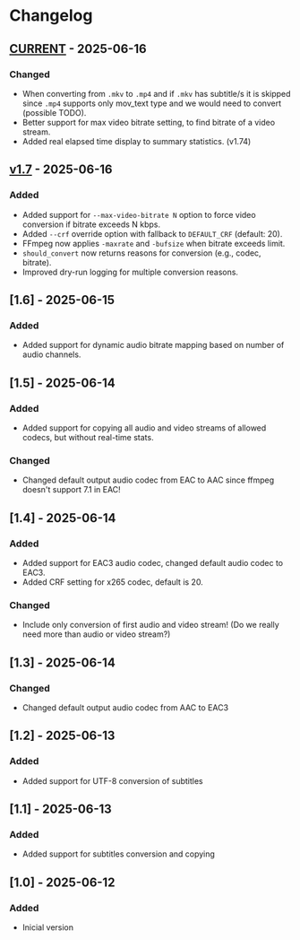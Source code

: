 # Changelog

## [CURRENT](https://github.com/tomaz1/ffmpeg_convert) - 2025-06-16
### Changed
- When converting from `.mkv` to `.mp4` and if `.mkv` has subtitle/s it is skipped since `.mp4` supports only mov_text type and we would need to convert (possible TODO).
- Better support for max video bitrate setting, to find bitrate of a video stream.
- Added real elapsed time display to summary statistics. (v1.74)

## [v1.7](https://github.com/tomaz1/ffmpeg_convert/releases/tag/v1.7) - 2025-06-16
### Added
- Added support for `--max-video-bitrate N` option to force video conversion if bitrate exceeds N kbps.
- Added `--crf` override option with fallback to `DEFAULT_CRF` (default: 20).
- FFmpeg now applies `-maxrate` and `-bufsize` when bitrate exceeds limit.
- `should_convert` now returns reasons for conversion (e.g., codec, bitrate).
- Improved dry-run logging for multiple conversion reasons.

## [1.6] - 2025-06-15
### Added
- Added support for dynamic audio bitrate mapping based on number of audio channels.

## [1.5] - 2025-06-14
### Added
- Added support for copying all audio and video streams of allowed codecs, but without real-time stats.

### Changed
- Changed default output audio codec from EAC to AAC since ffmpeg doesn't support 7.1 in EAC!

## [1.4] - 2025-06-14
### Added
- Added support for EAC3 audio codec, changed default audio codec to EAC3.
- Added CRF setting for x265 codec, default is 20.

### Changed
- Include only conversion of first audio and video stream! (Do we really need more than audio or video stream?)

## [1.3] - 2025-06-14
### Changed
- Changed default output audio codec from AAC to EAC3

## [1.2] - 2025-06-13
### Added
- Added support for UTF-8 conversion of subtitles

## [1.1] - 2025-06-13
### Added
- Added support for subtitles conversion and copying

## [1.0] - 2025-06-12
### Added
- Inicial version
